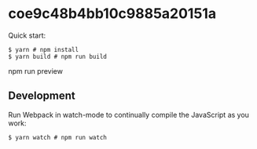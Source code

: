 # coe9c48b4bb10c9885a20151a

Quick start:

```
$ yarn # npm install
$ yarn build # npm run build
````
npm run preview

## Development

Run Webpack in watch-mode to continually compile the JavaScript as you work:

```
$ yarn watch # npm run watch
```
